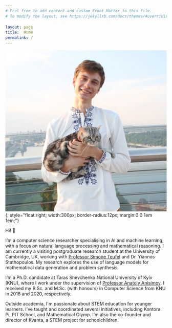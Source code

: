 ```yaml
---
# Feel free to add content and custom Front Matter to this file.
# To modify the layout, see https://jekyllrb.com/docs/themes/#overriding-theme-defaults

layout: page
title:  Home
permalink: /
---
```


<link rel="stylesheet" href="{{ '/assets/css/custom.css' | relative_url }}">

![Andrii Nikolaiev](images/prof_pic.jpg){: style="float:right; width:300px; border-radius:12px; margin:0 0 1em 1em;"}

Hi! 👋

I’m a computer science researcher specialising in AI and machine learning, with a focus on natural language processing and mathematical reasoning. I am currently a visiting postgraduate research student at the University of Cambridge, UK, working with [Professor Simone Teufel](https://scholar.google.co.uk/citations?user=GnKIYCcAAAAJ) and Dr. Yiannos Stathopoulos. My research explores the use of language models for mathematical data generation and problem synthesis.

I’m a Ph.D. candidate at Taras Shevchenko National University of Kyiv (KNU), where I work under the supervision of [Professor Anatoly Anisimov](https://scholar.google.com.ua/citations?user=WRxJxC0AAAAJ). I received my B.Sc. and M.Sc. (with honours) in Computer Science from KNU in 2018 and 2020, respectively.

Outside academia, I'm passionate about STEM education for younger learners. I’ve taught and coordinated several initiatives, including Kontora Pi, PIT School, and Mathematical Olymp. I’m also the co-founder and director of Kvanta, a STEM project for schoolchildren.
